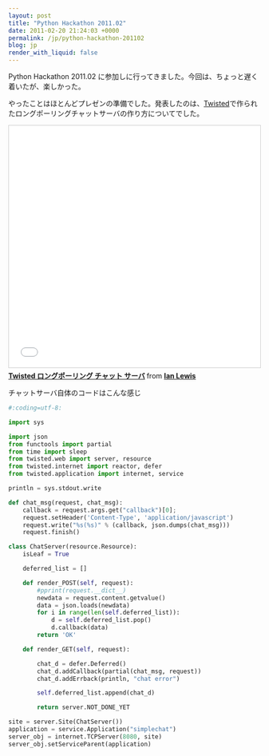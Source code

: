 ```yaml
---
layout: post
title: "Python Hackathon 2011.02"
date: 2011-02-20 21:24:03 +0000
permalink: /jp/python-hackathon-201102
blog: jp
render_with_liquid: false
---
```


Python Hackathon 2011.02 に参加しに行ってきました。今回は、ちょっと遅く着いたが、楽しかった。

やったことはほとんどプレゼンの準備でした。発表したのは、[Twisted](http://twistedmatrix.com/)で作られたロングポーリングチャットサーバの作り方についてでした。

<iframe src="//www.slideshare.net/slideshow/embed_code/key/xrp8u56T9XPIn0" width="595" height="485" frameborder="0" marginwidth="0" marginheight="0" scrolling="no" style="border:1px solid #CCC; border-width:1px; margin-bottom:5px; max-width: 100%;" allowfullscreen> </iframe> <div style="margin-bottom:5px"> <strong> <a href="//www.slideshare.net/IanMLewis/twisted" title="Twisted ロングポーリング チャット サーバ" target="_blank">Twisted ロングポーリング チャット サーバ</a> </strong> from <strong><a href="https://www.slideshare.net/IanMLewis" target="_blank">Ian Lewis</a></strong> </div>

チャットサーバ自体のコードはこんな感じ

```python
#:coding=utf-8:

import sys

import json
from functools import partial
from time import sleep
from twisted.web import server, resource
from twisted.internet import reactor, defer
from twisted.application import internet, service

println = sys.stdout.write

def chat_msg(request, chat_msg):
    callback = request.args.get("callback")[0];
    request.setHeader('Content-Type', 'application/javascript')
    request.write("%s(%s)" % (callback, json.dumps(chat_msg)))
    request.finish()

class ChatServer(resource.Resource):
    isLeaf = True

    deferred_list = []

    def render_POST(self, request):
        #pprint(request.__dict__)
        newdata = request.content.getvalue()
        data = json.loads(newdata)
        for i in range(len(self.deferred_list)):
            d = self.deferred_list.pop()
            d.callback(data)
        return 'OK'

    def render_GET(self, request):

        chat_d = defer.Deferred()
        chat_d.addCallback(partial(chat_msg, request))
        chat_d.addErrback(println, "chat error")

        self.deferred_list.append(chat_d)

        return server.NOT_DONE_YET

site = server.Site(ChatServer())
application = service.Application("simplechat")
server_obj = internet.TCPServer(8080, site)
server_obj.setServiceParent(application)
```